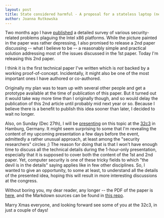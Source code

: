 ```yaml
---
layout: post
title: State considered harmful - A proposal for a stateless laptop (new paper)
author: Joanna Rutkowska
---
```


Two months ago I have [published][x86_harmful_post] a detailed survey of various
security-related problems plaguing the Intel x86 platforms. While the picture
painted in the paper was rather depressing, I also promised to release a 2nd
paper discussing -- what I believe to be -- a reasonably simple and practical
solution addressing most of the issues discussed in the 1st paper. Today I'm
releasing this 2nd paper.

I think it is the first technical paper I've written which is _not_ backed by a
working proof-of-concept. Incidentally, it might also be one of the most
important ones I have authored or co-authored.

Originally my plan was to team up with several other people and get a prototype
available at the time of publication of this paper. But it turned out it would
take way more time than I originally though, and so would delay the publication
of this 2nd article until probably mid next year or so. Because I believe there
is a benefit to publish this idea sooner than later, I decided to wait no
longer.

Also, on Sunday (Dec 27th), I will be [presenting][32c3_presentation] on this
topic at the [32c3][32c3] in Hamburg, Germany. It might seem surprising to some
that I'm revealing the content of my upcoming presentation a few days before the
event, admittedly a rather unusual approach, at least among the "security
researchers" circles ;) The reason for doing that is that I won't have enough
time to discuss all the technical details during the 1-hour-only presentation,
especially that it is supposed to cover both the content of the 1st and 2nd
paper.  Yet, computer security is one of these tricky fields to which "the devil
is in the details" saying applies like in few other disciplines. So, I wanted to
give an opportunity, to some at least, to understand all the details of the
presented idea, hoping this will result in more interesting discussions at the
congress.

Without boring you, my dear reader, any longer -- the PDF of the paper is
[here][state_harmful_pdf], and the Markdown sources can be found in [this
repo][state_harmful_gh].

Marry Xmas everyone, and looking forward see some of you at the 32c3, in just a
couple of days!

[x86_harmful_post]:     /_posts/2015-10-27-x86_harmful.md
[32c3_presentation]:    https://events.ccc.de/congress/2015/Fahrplan/events/7352.html
[32c3]:                 https://events.ccc.de/congress/2015/wiki/Main_Page
[state_harmful_pdf]:    /papers/2015/state_harmful.pdf
[state_harmful_gh]:     https://github.com/rootkovska/state_harmful
